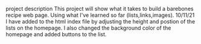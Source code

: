 project description
This project will show what it takes to build a barebones recipe web page. Using what I've learned so far (lists,links,images). 
10/11/21 
I have added to the html index file by adjusting the height and postion of the lists on the homepage. I also changed the background color of the homepage and added buttons to the list. 
